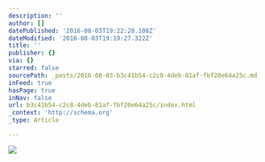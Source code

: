 ```yaml
---
description: ''
author: []
datePublished: '2016-08-03T19:22:28.108Z'
dateModified: '2016-08-03T19:19:27.322Z'
title: ''
publisher: {}
via: {}
starred: false
sourcePath: _posts/2016-08-03-b3c41b54-c2c8-4deb-81af-fbf20e64a25c.md
inFeed: true
hasPage: true
inNav: false
url: b3c41b54-c2c8-4deb-81af-fbf20e64a25c/index.html
_context: 'http://schema.org'
_type: Article

---
```

![](https://the-grid-user-content.s3-us-west-2.amazonaws.com/beb624b9-531e-4cd7-8535-17dc0037de0d.png)